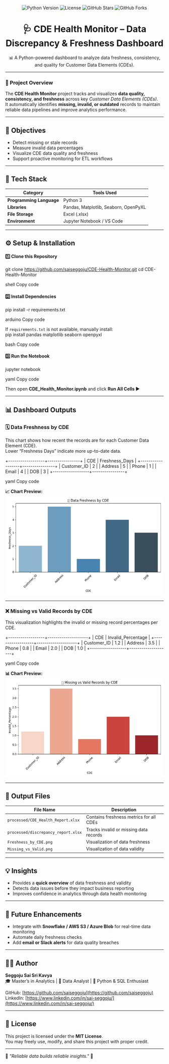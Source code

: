 <p align="center">
  <img src="https://img.shields.io/badge/Python-3.9%2B-blue?logo=python&logoColor=white" alt="Python Version">
  <img src="https://img.shields.io/badge/License-MIT-green?logo=open-source-initiative&logoColor=white" alt="License">
  <img src="https://img.shields.io/github/stars/saiseggoju/CDE-Health-Monitor?style=social" alt="GitHub Stars">
  <img src="https://img.shields.io/github/forks/saiseggoju/CDE-Health-Monitor?style=social" alt="GitHub Forks">
</p>

<h1 align="center">🩺 CDE Health Monitor – Data Discrepancy & Freshness Dashboard</h1>
<p align="center">📊 A Python-powered dashboard to analyze data freshness, consistency, and quality for Customer Data Elements (CDEs).</p>

---
### 📘 Project Overview  
The **CDE Health Monitor** project tracks and visualizes **data quality, consistency, and freshness** across key *Customer Data Elements (CDEs)*.  
It automatically identifies **missing, invalid, or outdated** records to maintain reliable data pipelines and improve analytics performance.

---

## 🎯 Objectives  
- Detect missing or stale records  
- Measure invalid data percentages  
- Visualize CDE data quality and freshness  
- Support proactive monitoring for ETL workflows  

---

## 🧩 Tech Stack  

| Category | Tools Used |
|-----------|------------|
| **Programming Language** | Python 3 |
| **Libraries** | Pandas, Matplotlib, Seaborn, OpenPyXL |
| **File Storage** | Excel (.xlsx) |
| **Environment** | Jupyter Notebook / VS Code |

---

## ⚙️ Setup & Installation  

#### 1️⃣ Clone this Repository  
git clone https://github.com/saiseggoju/CDE-Health-Monitor.git
cd CDE-Health-Monitor

shell
Copy code

#### 2️⃣ Install Dependencies  
pip install -r requirements.txt

arduino
Copy code

If `requirements.txt` is not available, manually install:  
pip install pandas matplotlib seaborn openpyxl

bash
Copy code

#### 3️⃣ Run the Notebook  
jupyter notebook

yaml
Copy code

Then open **CDE_Health_Monitor.ipynb** and click **Run All Cells ▶️**

---

## 📊 Dashboard Outputs  

### 🗓️ Data Freshness by CDE  
This chart shows how recent the records are for each Customer Data Element (CDE).  
Lower “Freshness Days” indicate more up-to-date data.

+------------------+----------------+
| CDE | Freshness_Days |
+------------------+----------------+
| Customer_ID | 2 |
| Address | 5 |
| Phone | 1 |
| Email | 4 |
| DOB | 3 |
+------------------+----------------+

yaml
Copy code

**📈 Chart Preview:**  
![Data Freshness by CDE](Freshness_by_CDE.png)

---

### ❌ Missing vs Valid Records by CDE  
This visualization highlights the invalid or missing record percentages per CDE.

+------------------+--------------------+
| CDE | Invalid_Percentage |
+------------------+--------------------+
| Customer_ID | 1.2 |
| Address | 3.5 |
| Phone | 0.8 |
| Email | 2.0 |
| DOB | 1.0 |
+------------------+--------------------+

yaml
Copy code

**📊 Chart Preview:**  
![Missing vs Valid Records by CDE](Missing_vs_Valid.png)

---

## 📁 Output Files  

| File Name | Description |
|------------|-------------|
| `processed/CDE_Health_Report.xlsx` | Contains freshness metrics for all CDEs |
| `processed/discrepancy_report.xlsx` | Tracks invalid or missing data records |
| `Freshness_by_CDE.png` | Visualization of data freshness |
| `Missing_vs_Valid.png` | Visualization of data validity |

---

## 💡 Insights  
- Provides a **quick overview** of data freshness and validity  
- Detects data issues before they impact business reporting  
- Improves confidence in analytics through data health monitoring  

---

## 🚀 Future Enhancements  
- Integrate with **Snowflake / AWS S3 / Azure Blob** for real-time data monitoring  
- Automate daily freshness checks  
- Add **email or Slack alerts** for data quality breaches  

---

## 👩‍💻 Author  
**Seggoju Sai Sri Kavya**  
🎓 Master’s in Analytics | 💼 Data Analyst | 🧠 Python & SQL Enthusiast  

GitHub: [https://github.com/saiseggoju](https://github.com/saiseggoju)  
LinkedIn: [https://www.linkedin.com/in/sai-seggoju/](https://www.linkedin.com/in/sai-seggoju/)  

---

## 📄 License  
This project is licensed under the **MIT License**.  
You may freely use, modify, and share this project with proper credit.

---

🌸 *"Reliable data builds reliable insights."* 🌸  




